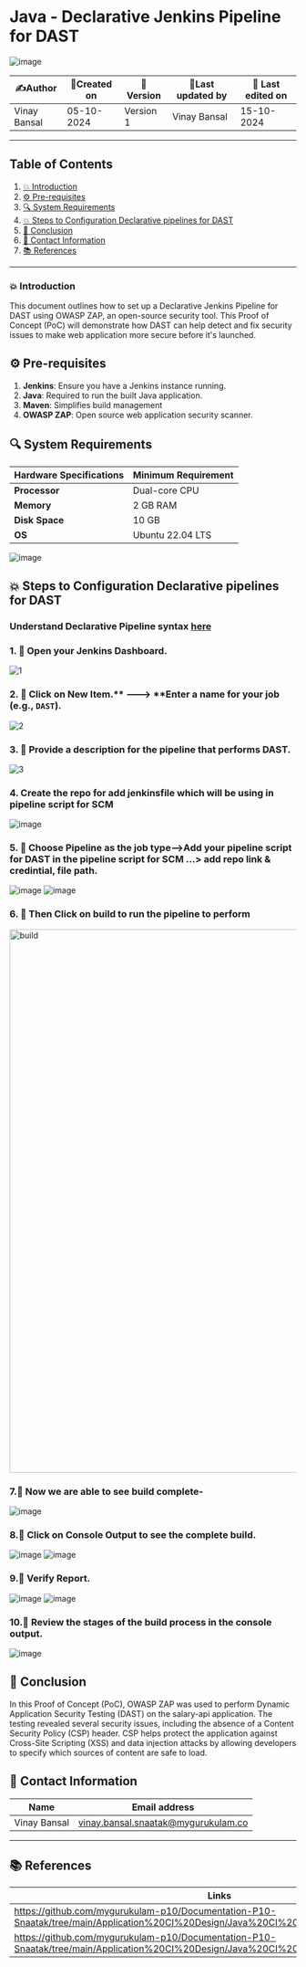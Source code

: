 # Java - Declarative Jenkins Pipeline for DAST
![image](https://github.com/user-attachments/assets/594c9f0e-a211-4ae2-aa60-f16ab32affbc)


| ✍️Author      | 📅Created on  |📌 Version    | 📝Last updated by |📅 Last edited on |
|-------------|-------------|------------|-----------------|----------------|
| Vinay Bansal | 05-10-2024  | Version 1  | Vinay Bansal    | 15-10-2024   |

---
## Table of Contents
1. [💥 Introduction](#-introduction)
2. [⚙ Pre-requisites](#-pre-requisites)
3. [🔍 System Requirements](#-system-requirements)
4. [💥 Steps to Configuration Declarative pipelines for DAST](#-steps-to-configuration-declarative-pipelines-for-dast)
5. [📛 Conclusion](#-conclusion)
6. [📧 Contact Information](#-contact-information)
7. [📚 References](#-references)

---
### 💥 Introduction
This document outlines how to set up a Declarative Jenkins Pipeline for DAST using OWASP ZAP, an open-source security tool. This Proof of Concept (PoC) will demonstrate how DAST can help detect and fix security issues to make web application more secure before it's launched.


## ⚙ Pre-requisites
1. **Jenkins**: Ensure you have a Jenkins instance running.
2. **Java**: Required to run the built Java application.
3. **Maven**: Simplifies build management
4. **OWASP ZAP**:	Open source web application security scanner.

## 🔍 System Requirements
| Hardware Specifications | Minimum Requirement  |
|-------------------|---------------------------|
| **Processor**     | Dual-core CPU             | 
| **Memory**        | 2 GB RAM                  | 
| **Disk Space**    | 10 GB                      | 
| **OS**            |Ubuntu 22.04 LTS           |

![image](https://github.com/user-attachments/assets/84d198c2-e6af-44e5-afb1-53dfe43110dc)


## 💥 Steps to Configuration Declarative pipelines for DAST
### Understand Declarative Pipeline syntax [here](https://github.com/mygurukulam-p10/Documentation-P10-Snaatak/blob/main/CI%20Implementation/Java%20-%20Declarative%20Jenkins%20Pipeline/Code%20compilation/readme.md#understand-declarative-pipeline-syntax)

### 1. 🚀 Open your Jenkins Dashboard.
![1](https://github.com/user-attachments/assets/59bb5e6e-68e1-4d41-8147-cd7acceeb2d8)

### 2. 🚀 Click on **New Item**.** ---> **Enter a name for your job (e.g., `DAST`).
![2](https://github.com/user-attachments/assets/4ec96951-e3bb-4de2-a0ee-55350a9cb889)

### 3. 🚀 Provide a description for the pipeline that performs DAST.
![3](https://github.com/user-attachments/assets/de0685e5-2982-4653-8e94-c76dc8ca765a)

### 4. Create the repo for add jenkinsfile which will be using in pipeline script for SCM
![image](https://github.com/user-attachments/assets/41c55538-7f0b-47b2-8a85-b7b95cf82361)


### 5. 🚀 Choose Pipeline as the job type-->Add your pipeline script for DAST in the pipeline script for SCM ...> add repo link & credintial, file path.
![image](https://github.com/user-attachments/assets/821bbe42-63eb-4cbc-a8f1-cbddbce0e7bf)
![image](https://github.com/user-attachments/assets/6e38e445-1c1c-45fb-9288-4e085e04baac)




### 6. 🚀 Then Click on build to run the pipeline to perform
<img width="952" alt="build" src="https://github.com/user-attachments/assets/8e0b140e-3cb9-4b40-babd-75fb6963a653">

### 7.🚀 Now we are able to see build complete-
![image](https://github.com/user-attachments/assets/bedf8dfd-a2c1-419e-a6c4-94657f19d23a)


### 8.🚀 Click on Console Output to see the complete build.
![image](https://github.com/user-attachments/assets/eeafc50c-0c03-4586-8fa1-dab035a97d91)
![image](https://github.com/user-attachments/assets/a29ac895-a618-4549-9d6c-eb07b1777886)

### 9.🚀 Verify Report.
![image](https://github.com/user-attachments/assets/9b2a454d-b4cc-45ac-af77-1d1ea69e2a8a)
![image](https://github.com/user-attachments/assets/a4799f9c-1460-4e72-8830-81e1100c8509)



### 10.🚀 Review the stages of the build process in the console output.
![image](https://github.com/user-attachments/assets/5d678f5d-d0dd-4509-9ce4-275ff126b27d)


## 📛 Conclusion
In this Proof of Concept (PoC), OWASP ZAP was used to perform Dynamic Application Security Testing (DAST) on the salary-api application. The testing revealed several security issues, including the absence of a Content Security Policy (CSP) header. CSP helps protect the application against Cross-Site Scripting (XSS) and data injection attacks by allowing developers to specify which sources of content are safe to load.


##  📧 Contact Information
| Name | Email address|
|------|---------------------|
| Vinay Bansal | vinay.bansal.snaatak@mygurukulam.co |

---
## 📚 References
| Links | Descriptions|
|------|---------------------|
|https://github.com/mygurukulam-p10/Documentation-P10-Snaatak/tree/main/Application%20CI%20Design/Java%20CI%20checks/DAST/DAST%20DOC|(DOC): DAST|
|https://github.com/mygurukulam-p10/Documentation-P10-Snaatak/tree/main/Application%20CI%20Design/Java%20CI%20checks/DAST/DAST%20POC|(POC): DAST|


